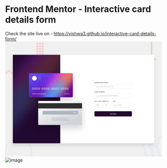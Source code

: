 # Frontend Mentor - Interactive card details form
Check the site live on - https://vishwa3.github.io/interactive-card-details-form/
![Design preview for the Interactive card details form coding challenge](./design/desktop-preview.jpg)
![image](https://github.com/vishwa3/interactive-card-details-form/assets/51976976/9ef281ec-7efc-48c3-9ed1-bb0689698594)


